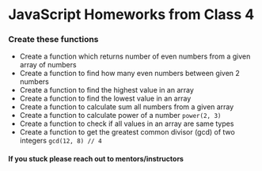 # JavaScript Homeworks from Class 4

### Create these functions

- Create a function which returns number of even numbers from a given array of numbers
- Create a function to find how many even numbers between given 2 numbers
- Create a function to find the highest value in an array
- Create a function to find the lowest value in an array
- Create a function to calculate sum all numbers from a given array
- Create a function to calculate power of a number `power(2, 3)`
- Create a function to check if all values in an array are same types
- Create a function to get the greatest common divisor (gcd) of two integers `gcd(12, 8) // 4`

#### If you stuck please reach out to mentors/instructors
